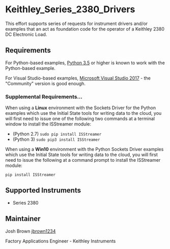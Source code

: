 # Keithley_Series_2380_Drivers

This effort supports series of requests for instrument drivers and/or examples that an act as foundation code for the operator of a Keithley 2380 DC Electronic Load.

## Requirements

For Python-based examples, [Python 3.5](https://www.python.org/) or higher is known to work with the Python-based example.

For Visual Studio-based examples, [Microsoft Visual Studio 2017](https://visualstudio.microsoft.com/vs/community/) - the "Community" version is good enough.

### Supplemental Requirements...

When using a **Linux** environment with the Sockets Driver for the Python examples which use the Initial State tools for writing data to the cloud, you will first need to issue one of the following two commands at a terminal window to install the ISStreamer module:

- (Python 2.7) `sudo pip install ISStreamer`
- (Python 3) `sudo pip3 install ISStreamer`

When using a **Win10** environment with the Python Sockets Driver examples which use the Initial State tools for writing data to the cloud, you will first need to issue the following at a command prompt to install the ISStreamer module:

`pip install ISStreamer`

## Supported Instruments

- Series 2380

## Maintainer

Josh Brown [jbrown1234](https://github.com/jbrown1234)

Factory Applications Engineer - Keithley Instruments
